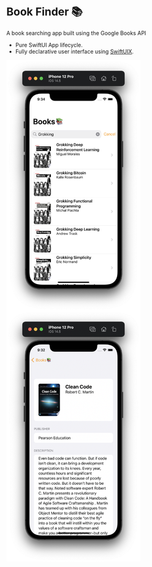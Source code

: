 # Book Finder 📚

A book searching app built using the Google Books API
- Pure SwiftUI App lifecycle.
- Fully declarative user interface using [SwiftUIX](https://github.com/SwiftUIX/SwiftUIX).

<img width="350" align="left" src="img/list.PNG">
<img width="350" src="img/detail.PNG">
